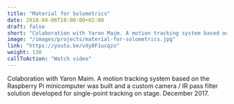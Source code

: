 ```yaml
---
title: "Material for Solometrics"
date: 2018-04-06T18:00:00+02:00
draft: false
short: "Colaboration with Yaron Maim. A motion tracking system based on the Raspberry Pi minicomputer was built and a custom camera / IR pass filter solution developed for single-point tracking on stage. December 2017."
image: "/images/projects/material-for-solometrics.jpg"
link: "https://youtu.be/vXy0F1ucqzo"
weight: 130
callToAction: "Watch video"
---
```


Colaboration with Yaron Maim. A motion tracking system based on the Raspberry Pi minicomputer was built and a custom camera / IR pass filter solution developed for single-point tracking on stage. December 2017.
